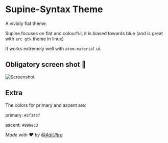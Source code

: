 # Supine-Syntax Theme

A vividly flat theme.

Supine focuses on flat and colourful, it is biased towards blue (and is great with `arc gtk` theme in linux)

It works extremely well with `atom-material` ui.

## Obligatory screen shot :gun:

![Screenshot](http://adiultra.github.io/noteworthyhtml/images/atom.png)

## Extra

The colors for primary and ascent are:

primary: `#2f343f`

ascent: `#899ec3`


_Made with :heart: by [@AdiUltra](https://github.com/adiultra)_
